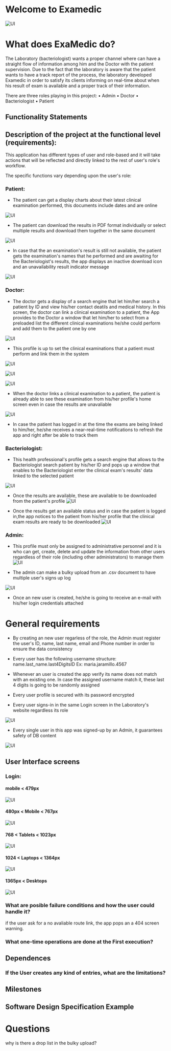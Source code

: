 # Welcome to Examedic

![UI](https://raw.githubusercontent.com/wise-crab/wise-crab.github.io/Cristian/screens/logo.png)

# What does ExaMedic do?
The Laboratory (bacteriologist) wants a proper channel where can have a straight flow of information among him and the Doctor with the patient supervision. Due to the fact that the laboratory is aware that the patient wants to have a track report of the process, the laboratory developed Examedic in order to satisfy its clients informing on real-time about when his result of exam is available and a proper track of their information. 

There are three roles playing in this project:
    • Admin
    • Doctor
    • Bacteriologist
    • Patient


## Functionality Statements
      
## Description of the project at the functional level (requirements):
  This application has different types of user and role-based and it will take actions that will be reflected and directly linked to the rest of  user's role's workflow.

  The specific functions vary depending upon the user's role:

  ### Patient:
  - The patient can get a display charts about their latest clinical examination performed, this documents include dates and are online

  ![UI](https://raw.githubusercontent.com/wise-crab/wise-crab.github.io/Cristian/screens/PatientScreens/Dekstop_1366px_=_–_3.png)

  - The patient can download the results in PDF format individually or select multiple results and download them together in the same document

  ![UI](https://raw.githubusercontent.com/wise-crab/wise-crab.github.io/Cristian/screens/PatientScreens/Dekstop_1366px_=_–_2.png)  

  - In case that the an examination's result is still not available, the patient gets the examination's names that he performed and are awaiting for the Bacteriologist's results, the app displays an inactive download icon  and an unavailability result indicator message

  ![UI](https://raw.githubusercontent.com/wise-crab/wise-crab.github.io/Cristian/screens/BacteriologistScreens/progressDekstop1366px.png)

  ### Doctor:
  - The doctor gets a display of a search engine that let him/her search a patient by ID and view his/her contact deatils and medical history. In this screen, the doctor can link a clinical examination to a patient, the App provides to the Doctor a window that let him/her to select from a preloaded list the different clinical examinations he/she could perform and add them to the patient one by one

  ![UI](https://raw.githubusercontent.com/wise-crab/wise-crab.github.io/Cristian/screens/DoctorScreens/engine_Dekstop_1366px.png)

  - This profile is up to set the clinical examinations that a patient must perform and link them in the system

  ![UI](https://raw.githubusercontent.com/wise-crab/wise-crab.github.io/Cristian/screens/DoctorScreens/examAssignDekstop.png)

  ![UI](https://raw.githubusercontent.com/wise-crab/wise-crab.github.io/Cristian/screens/DoctorScreens/setMobile_360px_.png)
  
  ![UI](https://raw.githubusercontent.com/wise-crab/wise-crab.github.io/Cristian/screens/DoctorScreens/setMobile_360px.png)

  - When the doctor links a clinical examination to a patient, the patient is already able to see these examination from his/her profile's home screen even in case the results are unavaliable

  ![UI](https://github.com/wise-crab/wise-crab.github.io/raw/Cristian/screens/DoctorScreens/examsAssignsDekstop1366px.png)

  - In case the patient has logged in at the time the exams are being linked to him/her, he/she receives a near-real-time notifications to refresh the app and right after be able to track them
  

  ### Bacteriologist:
  - This health professional's profile gets a search engine that allows to the Bacteriologist search patient by his/her ID and pops up a window that enables to the Bacteriologist enter the clinical exam's results' data linked to the selected patient

  ![UI](https://raw.githubusercontent.com/wise-crab/wise-crab.github.io/Cristian/screens/BacteriologistScreens/Dekstop_1366px_=_–_11.png)


  - Once the results are available, these are available to be downloaded from the patient's profile
  ![UI](https://raw.githubusercontent.com/wise-crab/wise-crab.github.io/Cristian/screens/BacteriologistScreens/progressDekstop1366px.png)

  - Once the results get an available status and in case the patient is logged in,the app notices to the patient from his/her profile that the clinical exam results are ready to be downloaded
  ![UI](https://raw.githubusercontent.com/wise-crab/wise-crab.github.io/Cristian/screens/PatientScreens/bellMobile480px-767px.png)

  ### Admin:
  - This profile must only be assigned to administrative personnel and it is who can get, create, delete and update the information from other users regardless of their role (including other administrators) to manage them
  ![UI](https://raw.githubusercontent.com/wise-crab/wise-crab.github.io/Cristian/screens/AdminScreens/Dekstop_1366px_=_–_9.png)
  
  - The admin can make a bulky upload from an .csv document to have multiple user's signs up log

  ![UI](https://raw.githubusercontent.com/wise-crab/wise-crab.github.io/Cristian/screens/AdminScreens/Dekstop_Bulky_1366px.png)


  - Once an new user is created, he/she is going to receive an e-mail with his/her login credentials attached

  # General requirements
  - By creating an new user regarless of the role, the Admin must register the user's ID, name, last name, email and Phone number in order to ensure the data consistency

  - Every user has the following username structure: name.last_name.last4DigitsID 
    Ex: maria.jaramillo.4567 

  - Whenever an user is created the app verify its name does not match with an existing one. In case the assigned username match it, these last 4 digits is going to be randomly assigned

  - Every user profile is secured with its password encrypted

  - Every user signs-in in the same Login screen in the Laboratory's website regardless its role

  ![UI](https://raw.githubusercontent.com/wise-crab/wise-crab.github.io/Cristian/screens/Login/Dekstop_1366px_=.png)

  - Every single user in this app was signed-up by an Admin, it guarantees safety of DB content

  ![UI](https://raw.githubusercontent.com/wise-crab/wise-crab.github.io/Cristian/screens/AdminScreens/Dekstop_1366px_=_–_7.png)

## User Interface screens

### Login:
  #### mobile < 479px
  ![UI](https://raw.githubusercontent.com/wise-crab/wise-crab.github.io/Cristian/screens/Login/Mobile_360px.png)
  #### 480px < Mobile < 767px
  ![UI](https://raw.githubusercontent.com/wise-crab/wise-crab.github.io/Cristian/screens/Login/B_Mobile_480px-767px.png)
  #### 768 < Tablets < 1023px
  ![UI](https://raw.githubusercontent.com/wise-crab/wise-crab.github.io/Cristian/screens/Login/Tablet_768px-1023px.png)
  #### 1024 < Laptops < 1364px
  ![UI](https://raw.githubusercontent.com/wise-crab/wise-crab.github.io/Cristian/screens/Login/Laptop_1024px-1365px.png)
  #### 1365px < Desktops
  ![UI](https://raw.githubusercontent.com/wise-crab/wise-crab.github.io/Cristian/screens/Login/Dekstop_1366px_=.png)

  
### What are posible failure conditions and how the user could handle it?
if the user ask for a no avaliable route link, the app pops an a 404 screen warning.

### What one-time operations are done at the First execution?

## Dependences

### If the User creates any kind of entries, what are the limitations?


## Milestones


## Software Design Specification Example



# Questions
  why is there a drop list in the bulky upload?


  
